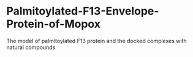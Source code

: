 # Palmitoylated-F13-Envelope-Protein-of-Mopox
The model of palmitoylated F13 protein and the docked complexes with natural compounds 
